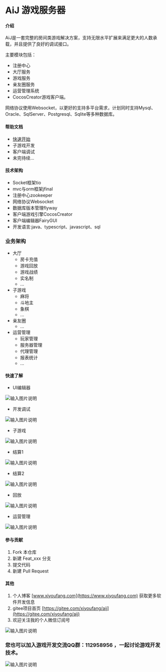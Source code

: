 # AiJ 游戏服务器

#### 介绍
AiJ是一套完整的房间类游戏解决方案，支持无限水平扩展来满足更大的人数承载，并且提供了良好的调试接口。

主要模块包括：

* 注册中心
* 大厅服务 
* 游戏服务
* 亲友圈服务
* 运营管理系统
* CocosCreator游戏客户端。

网络协议使用Websocket，以更好的支持多平台需求，计划同时支持Mysql、Oracle、SqlServer、Postgresql、Sqlite等多种数据库。

#### 帮助文档

- [快速开始](./doc/aij_quick_start_dev.md)
- 子游戏开发
- 客户端调试
- 未完待续...


#### 技术架构

* Socket框架tio
* mvc与orm框架jfinal
* 注册中心zookeeper
* 网络协议Websocket
* 数据库版本管理flyway
* 客户端游戏引擎CocosCreator
* 客户端编辑器FairyGUI
* 开发语言:java、typescript、javascript、sql

### 业务架构
* 大厅
    * 房卡充值
    * 游戏回放
    * 游戏战绩
    * 实名制
    * ...
* 子游戏
    * 麻将
    * 斗地主
    * 象棋
    * ...
* 亲友圈
    * ...
* 运营管理
    * 玩家管理
    * 服务器管理
    * 代理管理
    * 报表统计
    * ...

#### 快速了解

* UI编辑器

![输入图片说明](https://gitee.com/uploads/images/2019/0428/175537_3e7b183a_369917.png "2.png")

* 开发调试

![输入图片说明](https://gitee.com/uploads/images/2019/0428/175549_b02a6a74_369917.png "WX20190428-175249.png")

* 子游戏

![输入图片说明](https://gitee.com/uploads/images/2019/0428/213459_1ec2c286_369917.png "QQ20190428-212614.png")

* 结算1

![输入图片说明](https://gitee.com/uploads/images/2019/0428/213413_7b220071_369917.png "QQ20190428-212906.png")

* 结算2

![输入图片说明](https://gitee.com/uploads/images/2019/0428/213439_d873ad71_369917.png "QQ20190428-212937.png")

* 回放

![输入图片说明](https://gitee.com/uploads/images/2019/0428/214352_4e7b7e03_369917.png "QQ20190428-214307.png")

* 运营管理

![输入图片说明](https://gitee.com/uploads/images/2019/0428/175609_acddfeaf_369917.png "4.png")

#### 参与贡献

1. Fork 本仓库
2. 新建 Feat_xxx 分支
3. 提交代码
4. 新建 Pull Request


#### 其他

1. 个人博客 [www.xiyoufang.com](https://www.xiyoufang.com) 获取更多软件开发信息
2. gitee项目首页 [https://gitee.com/xiyoufang/aij](https://gitee.com/xiyoufang/aij)
3. 欢迎关注我的个人微信订阅号

![输入图片说明](https://images.gitee.com/uploads/images/2018/0712/165633_95e6b777_369917.jpeg "qrcode_for_gh_3870df3b5d1f_344.jpg")

### 您也可以加入游戏开发交流QQ群：112958956 ，一起讨论游戏开发技术。

![输入图片说明](https://images.gitee.com/uploads/images/2018/0708/183503_d1f599f2_369917.png "temp_qrcode_share_112958956.png")
